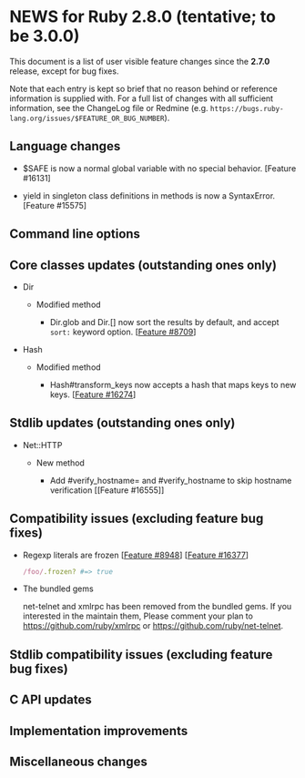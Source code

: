 # NEWS for Ruby 2.8.0 (tentative; to be 3.0.0)

This document is a list of user visible feature changes since the
 **2.7.0** release, except for bug fixes.

Note that each entry is kept so brief that no reason behind or reference
information is supplied with.  For a full list of changes with all
sufficient information, see the ChangeLog file or Redmine
(e.g. `https://bugs.ruby-lang.org/issues/$FEATURE_OR_BUG_NUMBER`).

## Language changes

* $SAFE is now a normal global variable with no special behavior. [Feature #16131]

* yield in singleton class definitions in methods is now a SyntaxError. [Feature #15575]

## Command line options

## Core classes updates (outstanding ones only)

* Dir

    * Modified method

        * Dir.glob and Dir.[] now sort the results by default, and
          accept `sort:` keyword option.  [[Feature #8709]]

* Hash

    * Modified method

        * Hash#transform_keys now accepts a hash that maps keys to new
          keys.  [[Feature #16274]]

## Stdlib updates (outstanding ones only)

* Net::HTTP

    * New method

        * Add #verify_hostname= and #verify_hostname to skip hostname verification
          [[Feature #16555]]

## Compatibility issues (excluding feature bug fixes)

* Regexp literals are frozen [[Feature #8948]] [[Feature #16377]]

    ```ruby
    /foo/.frozen? #=> true
    ```

* The bundled gems

    net-telnet and xmlrpc has been removed from the bundled gems.
    If you interested in the maintain them, Please comment your plan
    to https://github.com/ruby/xmlrpc or https://github.com/ruby/net-telnet.

## Stdlib compatibility issues (excluding feature bug fixes)

## C API updates

## Implementation improvements

## Miscellaneous changes


[Feature #8709]:  https://bugs.ruby-lang.org/issues/8709
[Feature #8948]:  https://bugs.ruby-lang.org/issues/8948
[Feature #16274]: https://bugs.ruby-lang.org/issues/16274
[Feature #16377]: https://bugs.ruby-lang.org/issues/16377
